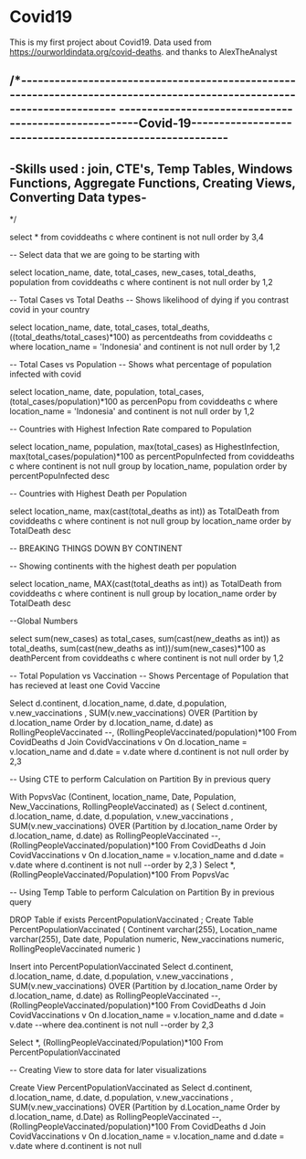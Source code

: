 # Covid19
This is my first project about Covid19.
Data used from https://ourworldindata.org/covid-deaths.
and thanks to AlexTheAnalyst

/*-----------------------------------------------------------------------------------------------------------------------
  ------------------------------------------------------Covid-19---------------------------------------------------------
  -----------------------------------------------------------------------------------------------------------------------
  -Skills used : join, CTE's, Temp Tables, Windows Functions, Aggregate Functions, Creating Views, Converting Data types-
  -----------------------------------------------------------------------------------------------------------------------
*/

select *
from coviddeaths c
where continent is not null
order by 3,4

-- Select data that we are going to be starting with

select location_name, date, total_cases, new_cases, total_deaths, population
from coviddeaths c 
where continent is not null 
order by 1,2

-- Total Cases vs Total Deaths
-- Shows likelihood of dying if you contrast covid in your country


select location_name, date, total_cases, total_deaths, ((total_deaths/total_cases)*100) as percentdeaths
from coviddeaths c 
where location_name = 'Indonesia'
	and continent is not null 
order by 1,2

-- Total Cases vs Population
-- Shows what percentage of population infected with covid

select location_name, date, population, total_cases, (total_cases/population)*100 as percenPopu
from coviddeaths c
where location_name = 'Indonesia'
	and continent is not null
order by 1,2

-- Countries with Highest Infection Rate compared to Population

select location_name, population, max(total_cases) as HighestInfection, max(total_cases/population)*100 as percentPopuInfected
from coviddeaths c
where continent is not null
group by location_name, population 
order by percentPopuInfected desc

-- Countries with Highest Death per Population

select location_name, max(cast(total_deaths as int)) as TotalDeath
from coviddeaths c 
where continent is not null 
group by location_name
order by TotalDeath desc

-- BREAKING THINGS DOWN BY CONTINENT

-- Showing continents with the highest death per population

select location_name, MAX(cast(total_deaths as int)) as TotalDeath
from coviddeaths c 
where continent is null 
group by location_name 
order by TotalDeath desc

--Global Numbers

select sum(new_cases) as total_cases, sum(cast(new_deaths as int)) as total_deaths, sum(cast(new_deaths as int))/sum(new_cases)*100 as deathPercent
from coviddeaths c 
where continent is not null 
order by 1,2

-- Total Population vs Vaccination
-- Shows Percentage of Population that has recieved at least one Covid Vaccine

Select d.continent, d.location_name, d.date, d.population, v.new_vaccinations
, SUM(v.new_vaccinations) OVER (Partition by d.location_name Order by d.location_name, d.date) as RollingPeopleVaccinated
--, (RollingPeopleVaccinated/population)*100
From CovidDeaths d
Join CovidVaccinations v
	On d.location_name = v.location_name
	and d.date = v.date
where d.continent is not null 
order by 2,3

-- Using CTE to perform Calculation on Partition By in previous query

With PopvsVac (Continent, location_name, Date, Population, New_Vaccinations, RollingPeopleVaccinated)
as
(
Select d.continent, d.location_name, d.date, d.population, v.new_vaccinations
, SUM(v.new_vaccinations) OVER (Partition by d.location_name Order by d.location_name, d.date) as RollingPeopleVaccinated
--, (RollingPeopleVaccinated/population)*100
From CovidDeaths d
Join CovidVaccinations v
	On d.location_name = v.location_name
	and d.date = v.date
where d.continent is not null 
--order by 2,3
)
Select *, (RollingPeopleVaccinated/Population)*100
From PopvsVac


-- Using Temp Table to perform Calculation on Partition By in previous query

DROP Table if exists PercentPopulationVaccinated ;
Create Table PercentPopulationVaccinated
(
Continent varchar(255),
Location_name varchar(255),
Date date,
Population numeric,
New_vaccinations numeric,
RollingPeopleVaccinated numeric
)

Insert into PercentPopulationVaccinated
Select d.continent, d.location_name, d.date, d.population, v.new_vaccinations
, SUM(v.new_vaccinations) OVER (Partition by d.location_name Order by d.location_name, d.date) as RollingPeopleVaccinated
--, (RollingPeopleVaccinated/population)*100
From CovidDeaths d
Join CovidVaccinations v
	On d.location_name = v.location_name
	and d.date = v.date
--where dea.continent is not null 
--order by 2,3

Select *, (RollingPeopleVaccinated/Population)*100
From PercentPopulationVaccinated

-- Creating View to store data for later visualizations

Create View PercentPopulationVaccinated as
Select d.continent, d.location_name, d.date, d.population, v.new_vaccinations
, SUM(v.new_vaccinations) OVER (Partition by d.Location_name Order by d.location_name, d.Date) as RollingPeopleVaccinated
--, (RollingPeopleVaccinated/population)*100
From CovidDeaths d
Join CovidVaccinations v
	On d.location_name = v.location_name
	and d.date = v.date
where d.continent is not null 

